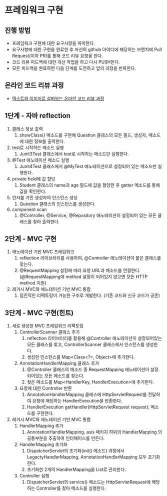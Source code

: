 # 프레임워크 구현
## 진행 방법
* 프레임워크 구현에 대한 요구사항을 파악한다.
* 요구사항에 대한 구현을 완료한 후 자신의 github 아이디에 해당하는 브랜치에 Pull Request(이하 PR)를 통해 코드 리뷰 요청을 한다.
* 코드 리뷰 피드백에 대한 개선 작업을 하고 다시 PUSH한다.
* 모든 피드백을 완료하면 다음 단계를 도전하고 앞의 과정을 반복한다.

## 온라인 코드 리뷰 과정
* [텍스트와 이미지로 살펴보는 온라인 코드 리뷰 과정](https://github.com/next-step/nextstep-docs/tree/master/codereview)

## 1단계 - 자바 reflection
1. 클래스 정보 출력
   1. showClass() 메소드를 구현해 Question 클래스의 모든 필드, 생성자, 메소드에 대한 정보를 출력한다.
2. test로 시작하는 메소드 실행
   1. Junit3Test 클래스에서 test로 시작하는 메소드만 실행한다.
3. @Test 애노테이션 메소드 실행
   1. Junit4Test 클래스에서 @MyTest 애노테이션으로 설정되어 있는 메소드만 실행한다.
4. private field에 값 할당
   1. Student 클래스의 name과 age 필드에 값을 할당한 후 getter 메소드를 통해 값을 확인한다.
5. 인자를 가진 생성자의 인스턴스 생성
   1. Question 클래스의 인스턴스를 생성한다.
6. component scan
   1. @Controller, @Service, @Repository 애노테이션이 설정되어 있는 모든 클래스를 찾아 출력한다.

## 2단계 - MVC 구현
1. 애노테이션 기반 MVC 프레임워크
   1. reflection 라이브러리를 사용하여, @Controller 애노테이션이 붙은 클래스를 찾는다.
   2. @RequestMapping 설정에 따라 요청 URL과 메소드를 연결한다. (@RequestMapping에 method 설정이 되어있지 않으면 모든 HTTP method 지원)
2. 레거시 MVC와 애노테이션 기반 MVC 통합
   1. 점진적인 리팩토링이 가능한 구조로 개발한다. (기존 코드와 신규 코드가 공존)

## 3단계 - MVC 구현(힌트)
1. 새로 생성한 MVC 프레임워크 리팩토링
   1. ControllerScanner 클래스 추가
      1. reflection 라이브러리를 활용해 @Controller 애노테이션이 설정되어있는 모든 클래스를 찾고, ControllerScanner 클래스에서 인스턴스를 생성한다.
      2. 생성한 인스턴스를 Map<Class<?>, Object>에 추가한다.
   2. AnnotationHandlerMapping 클래스 추가
      1. @Controller 클래스의 메소드 중 RequestMapping 애노테이션이 설정되어있는 모든 메소드를 찾는다.
      2. 찾은 메소드를 Map<HandlerKey, HandlerExecution>에 추가한다.
   3. 요청에 대한 Controller 반환
      1. AnnotationHandlerMapping 클래스에 HttpServletRequest를 전달하여 요청에 해당하는 HandlerExecution을 반환한다.
      2. HandlerExecution getHandler(HttpServletRequest request); 메소드를 구현한다.
2. 레거시 MVC와 애노테이션 기반 MVC 통합
   1. HandlerMapping 추가
      1. AnnotationHandlerMapping, asis 패키지 하위의 HandlerMapping 의 공통부분을 추출하여 인터페이스를 만든다.
   2. HandlerMapping 초기화
      1. DispatcherServlet의 초기화(init() 메소드) 과정에서 LegactyHandlerMapping, AnnotationHandlerMapping 모두 초기화한다.
      2. 초기화한 2개의 HandlerMapping을 List로 관리한다.
   3. Controller 실행
      1. DispatcherServlet의 service() 메소드는 HttpServletRequest에 해당하는 Controller를 찾아 메소드를 실행한다.